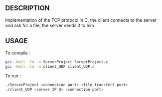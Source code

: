 ## DESCRIPTION

Implementation of the TCP protocol in C, the client connects to the server and ask for a file, the server sends it to him

## USAGE

To compile : 
```bash
gcc -Wall -lm -o ServerProject ServerProject.c
gcc -Wall -lm -o client_UDP client_UDP.c
```

To run :

```bash
./ServerProject <connection port> <file transfert port>
./client_UDP <server IP @> <connection port>
  ```
